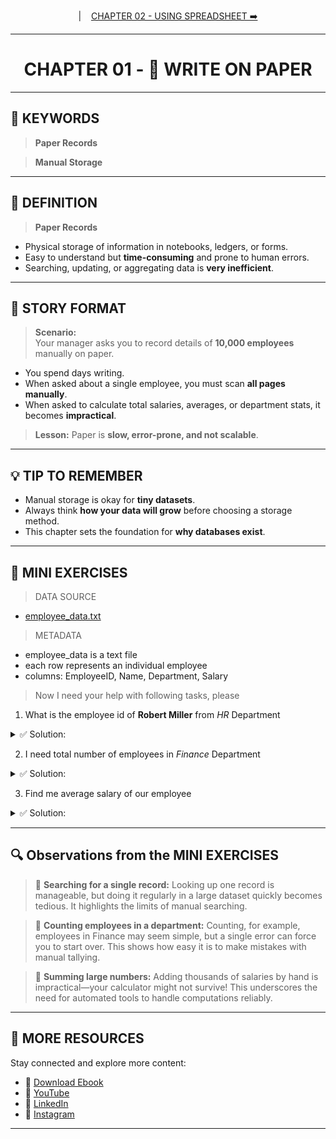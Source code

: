 <p align="center">
|&nbsp;&nbsp;&nbsp;
<a href="./CHAPTER%2002%20-%20USING%20SPREADSHEET.md">CHAPTER 02 - USING SPREADSHEET ➡️</a>
</p>

---
<h1 align="center">CHAPTER 01 - 📝 WRITE ON PAPER</h1>

---
## 🔑 KEYWORDS
> **Paper Records**

> **Manual Storage**  

---

## 📖 DEFINITION
> **Paper Records**
- Physical storage of information in notebooks, ledgers, or forms.
- Easy to understand but **time-consuming** and prone to human errors.
- Searching, updating, or aggregating data is **very inefficient**.

---

## 🧱 STORY FORMAT

> **Scenario:**  
Your manager asks you to record details of **10,000 employees** manually on paper.  
- You spend days writing.  
- When asked about a single employee, you must scan **all pages manually**.  
- When asked to calculate total salaries, averages, or department stats, it becomes **impractical**.  

> **Lesson:** Paper is **slow, error-prone, and not scalable**.

---

## 💡 TIP TO REMEMBER
- Manual storage is okay for **tiny datasets**.  
- Always think **how your data will grow** before choosing a storage method.
- This chapter sets the foundation for **why databases exist**.

---

## 💪 MINI EXERCISES
> DATA SOURCE
- [employee_data.txt](./DATASETS/employee_data.txt)

> METADATA

- employee_data is a text file  
- each row represents an individual employee  
- columns: EmployeeID, Name, Department, Salary  

> Now I need your help with following tasks, please
1. What is the employee id of **Robert Miller** from *HR* Department
<details>
  <summary>✅ Solution:</summary>
  
  **EmployeeID: 4014**
</details>

2. I need total number of employees in *Finance* Department
<details>
  <summary>✅ Solution:</summary>
  
  **Employees in Finance Department: 1710**
</details>

3. Find me average salary of our employee
<details>
  <summary>✅ Solution:</summary>
  
  **Employees Average Salary: 90170.3244**
</details>

---
## 🔍 Observations from the MINI EXERCISES

> 📌 **Searching for a single record:** Looking up one record is manageable, but doing it regularly in a large dataset quickly becomes tedious. It highlights the limits of manual searching.

> 📌 **Counting employees in a department:** Counting, for example, employees in Finance may seem simple, but a single error can force you to start over. This shows how easy it is to make mistakes with manual tallying.

> 📌 **Summing large numbers:** Adding thousands of salaries by hand is impractical—your calculator might not survive! This underscores the need for automated tools to handle computations reliably.
---

## 🔗 **MORE RESOURCES** 
Stay connected and explore more content:

- 📕 [Download Ebook](https://code4coin.gumroad.com/)
- 🎥 [YouTube](https://www.youtube.com/@code4coin)
- 💼 [LinkedIn](https://www.linkedin.com/in/nitin22/)
- 📸 [Instagram](https://www.instagram.com/code4coin/)
  
---

